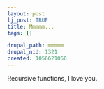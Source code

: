 ```yaml
--- 
layout: post
lj_post: TRUE
title: Mmmmm...
tags: []

drupal_path: mmmmm
drupal_nid: 1321
created: 1056621060
---
```

Recursive functions, I love you.
